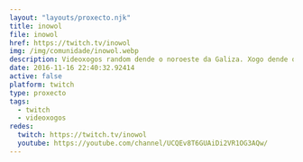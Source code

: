 ```yaml
---
layout: "layouts/proxecto.njk"
title: inowol
file: inowol
href: https://twitch.tv/inowol
img: /img/comunidade/inowol.webp
description: Videoxogos random dende o noroeste da Galiza. Xogo dende que era un anano e apeteciame compartir esta afición nos directos. Sempre é benvida xente nova :)
date: 2016-11-16 22:40:32.92414
active: false
platform: twitch
type: proxecto
tags:
  - twitch
  - videoxogos
redes:
  twitch: https://twitch.tv/inowol
  youtube: https://youtube.com/channel/UCQEv8T6GUAiDi2VR1OG3AQw/
---
```

